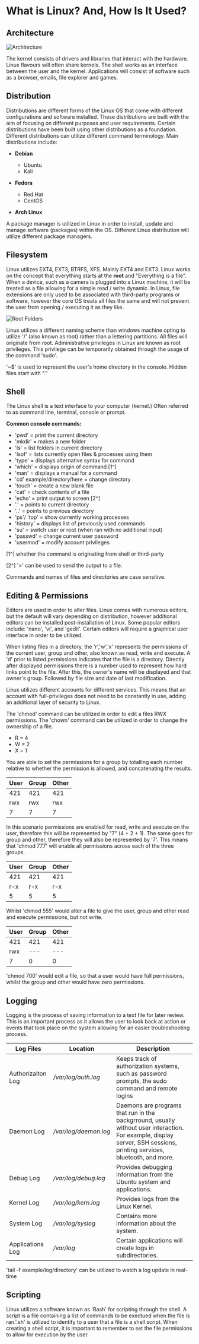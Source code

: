 # What is Linux? And, How Is It Used?

## Architecture

![Architecture](images/linuxArchitecture.png)

The kernel consists of drivers and libraries that interact with the hardware. Linux flavours will often share kernels. The shell works as an interface between the user and the kernel. Applications will consist of software such as a browser, emails, file explorer and games.

## Distribution

Distributions are different forms of the Linux OS that come with different configurations and software installed. These distributions are built with the aim of focusing on different purposes and user requirements. Certain distributions have been built using other distributions as a foundation. Different distributions can utilize different command terminology. Main distributions include:
- **Debian**
  - Ubuntu
  - Kali

- **Fedora**

  - Red Hat
  - CentOS

- **Arch Linux**

A package manager is utilized in Linux in order to install, update and manage software (packages) within the OS. Different Linux distribution will utilize different package managers.

## Filesystem

Linux utilizes EXT4, EXT3, BTRFS, XFS. Mainly EXT4 and EXT3. Linux works on the concept that everything starts at the **root** and "Everything is a file". When a device, such as a camera is plugged into a Linux machine, it will be treated as a file allowing for a simple read / write dynamic. In Linux, file extensions are only used to be associated with third-party programs or software, however the core OS treats all files the same and will not prevent the user from opening / executing it as they like.

![Root Folders](images/rootFolders.png)

Linux utilizes a different naming scheme than windows machine opting to utilize '/' (also known as root) rather than a lettering partitions. All files will originate from root. Administrative privileges in Linux are known as root privileges. This privilege can be temporarily obtained through the usage of the command 'sudo'.

'~$' is used to represent the user's home directory in the console. Hidden files start with "."

## Shell

The Linux shell is a text interface to your computer (kernel.) Often referred to as command line, terminal, console or prompt.

**Common console commands:**
- 'pwd' = print the current directory
- 'mkdir' = makes a new folder
- 'ls' = list folders in current directory
- 'lsof' = lists currently open files & processes using them
- 'type' = displays alternative syntax for command
- 'which' = displays origin of command [1^]
- 'man' = displays a manual for a command
- 'cd' example/directory/here = change directory
- 'touch' = create a new blank file
- 'cat' = check contents of a file
- 'echo' = print output to screen [2^]
- '.' = points to current directory
- '..' = points to previous directory
- 'ps'/ 'top' = show currently working processes
- 'history' = displays list of previously used commands
- 'su' = switch user or root (when ran with no additional input)
- 'passwd' = change current user password
- 'usermod' = modify account privileges

[1^] whether the command is originating from shell or third-party

[2^] '>' can be used to send the output to a file.

Commands and names of files and directories are case sensitive.

## Editing & Permissions

Editors are used in order to alter files. Linux comes with numerous editors, but the default will vary depending on distribution, however additional editors can be installed post-installation of Linux. Some popular editors include: 'nano', 'vi', and 'gedit'. Certain editors will require a graphical user interface in order to be utilized.

When listing files in a directory, the 'r','w','x' represents the permissions of the current user, group and other, also known as read, write and execute. A 'd' prior to listed permissions indicates that the file is a directory. Directly after displayed permissions there is a number used to represent how hard links point to the file. After this, the owner's name will be displayed and that owner's group. Followed by file size and date of last modification.

Linux utilizes different accounts for different services. This means that an account with full-privileges does not need to be constantly in use, adding an additional layer of security to Linux.

The 'chmod' command can be utilized in order to edit a files RWX permissions. The 'chown' command can be utilized in order to change the ownership of a file.

- R = 4
- W = 2
- X = 1

You are able to set the permissions for a group by totalling each number relative to whether the permission is allowed, and concatenating the results.

| User | Group | Other |
| ---- | ----- | ----- |
| 421  | 421   | 421   |
| rwx  | rwx   | rwx   |
| 7    | 7     | 7     |

In this scenario permissions are enabled for read, write and execute on the user, therefore this will be represented by "7" (4 + 2 + 1). The same goes for group and other, therefore they will also be represented by '7'. This means that 'chmod 777' will enable all permissions across each of the three groups.

| User | Group | Other |
| ---- | ----- | ----- |
| 421  | 421   | 421   |
| r-x  | r-x   | r-x   |
| 5    | 5     | 5     |

Whilst 'chmod 555' would alter a file to give the user, group and other read and execute permissions, but not write.

| User | Group | Other |
| ---- | ----- | ----- |
| 421  | 421   | 421   |
| rwx  | ---   | ---   |
| 7    | 0     | 0     |

'chmod 700' would edit a file, so that a user would have full permissions, whilst the group and other would have zero permissions.

## Logging

Logging is the process of saving information to a text file for later review. This is an important process as it allows the user to look back at action or events that took place on the system allowing for an easier troubleshooting process.

| Log Files         | Location            | Description                                                      |
| ---------         | --------            | ---------------------------------------------------------------- |
| Authorizaiton Log | */var/log/auth.log* | Keeps track of authorization systems, such as password prompts, the sudo command and remote logins            |
| Daemon Log | */var/log/daemon.log* | Daemons are programs that run in the backgrround, usually without user interaction. For example, display server, SSH sessions, printing services, bluetooth, and more.              |
| Debug Log | */var/log/debug.log* | Provides debugging information from the Ubuntu system and applications. |
| Kernel Log | */var/log/kern.log* | Provides logs from the Linux Kernel.                                    |
| System Log | */var/log/syslog* | Contains more information about the system.                               |
| Applications Log | */var/log* | Certain applications will create logs in subdirectories.                   |

'tail -f example/log/directory' can be utilized to watch a log update in real-time

## Scripting

Linux utilizes a software known as 'Bash' for scripting through the shell. A script is a file containing a list of commands to be exectued when the file is ran.'.sh' is utilized to identify to a user that a file is a shell script. When creating a shell script, it is important to remember to set the file permissions to allow for execution by the user.
